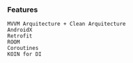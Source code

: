 ### Features
```
MVVM Arquitecture + Clean Arquitecture
AndroidX
Retrofit
ROOM
Coroutines
KOIN for DI
```
